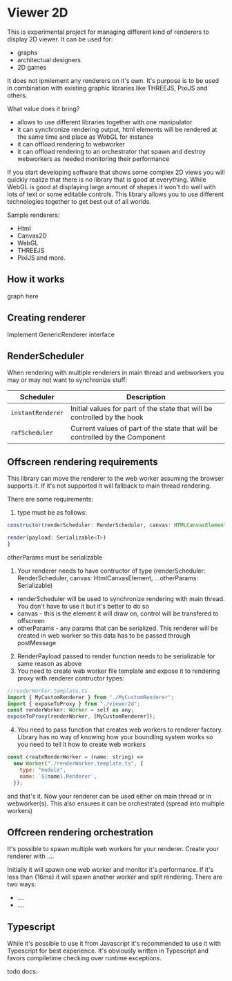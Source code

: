 # Viewer 2D

This is experimental project for managing different kind of renderers to display 2D viewer.
It can be used for:

- graphs
- architectual designers
- 2D games

It does not ipmlement any renderers on it's own. It's purpose is to be used in combination with existing graphic libraries like THREEJS, PixiJS and others.

What value does it bring?

- allows to use different libraries together with one manipulator
- it can synchronize rendering output, html elements will be rendered at the same time and place as WebGL for instance
- it can offload rendering to webworker
- it can offload rendering to an orchestrator that spawn and destroy webworkers as needed monitoring their performance

If you start developing software that shows some complex 2D views you will quickly realize that there is no library that is good at everything.
While WebGL is good at displaying large amount of shapes it won't do well with lots of text or some editable controls. This library allows you to use different technologies together to get best out of all worlds.

Sample renderers:

- Html
- Canvas2D
- WebGL
- THREEJS
- PixiJS
  and more.

## How it works

graph here

## Creating renderer

Implement GenericRenderer interface

## RenderScheduler

When rendering with multiple renderers in main thread and webworkers you may or may not want to synchronize stuff:

| Scheduler         | Description                                                                  |
| ----------------- | ---------------------------------------------------------------------------- |
| `instantRenderer` | Initial values for part of the state that will be controlled by the hook     |
| `rafScheduler`    | Current values of part of the state that will be controlled by the Component |

## Offscreen rendering requirements

This library can move the renderer to the web worker assuming the browser supports it. If it's not supported it will fallback to main thread rendering.

There are some requirements:

1. type must be as follows:

```js
constructor(renderScheduler: RenderScheduler, canvas: HTMLCanvasElement | OffscreenCanvas, ...otherParams: any)

render(payload: Serializable<T>)
}
```

otherParams must be serializable

1. Your renderer needs to have contructor of type (renderScheduler: RenderScheduler, canvas: HtmlCanvasElement, ...otherParams: Serializable<T>)

- renderScheduler will be used to synchronize rendering with main thread. You don't have to use it but it's better to do so
- canvas - this is the element it will draw on, control will be transfered to offscreen
- otherParams - any params that can be serialized. This renderer will be created in web worker so this data has to be passed through postMessage

2. RenderPayload passed to render function needs to be serializable for same reason as above
3. You need to create web worker file template and expose it to rendering proxy with renderer contructor types:

```js
//renderWorker.template.ts
import { MyCustomRenderer } from "./MyCustomRenderer";
import { exposeToProxy } from "./viewer2d";
const renderWorker: Worker = self as any;
exposeToProxy(renderWorker, [MyCustomRenderer]);
```

4. You need to pass function that creates web workers to renderer factory. Library has no way of knowing how your boundling system works so you need to tell it how to create web workers

```js
const createRenderWorker = (name: string) =>
  new Worker("./renderWorker.template.ts", {
    type: "module",
    name: `${name}.Renderer`,
  });
```

and that's it. Now your renderer can be used either on main thread or in webworker(s). This also ensures it can be orchestrated (spread into multiple workers)

## Offcreen rendering orchestration

It's possible to spawn multiple web workers for your renderer.
Create your renderer with ....

Initially it will spawn one web worker and monitor it's performance. If it's less than {16ms} it will spawn another worker and split rendering.
There are two ways:

- ....
- ....

## Typescript

While it's possible to use it from Javascript it's recommended to use it with Typescript for best experience. It's obviously written in Typescript and favors compiletime checking over runtime exceptions.

todo docs:
